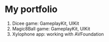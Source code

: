 # My portfolio

1. Dicee game: GameplayKit, UIKit
2. Magic8Ball game: GameplayKit, UIKit
3. Xylophone app: working with AVFoundation
